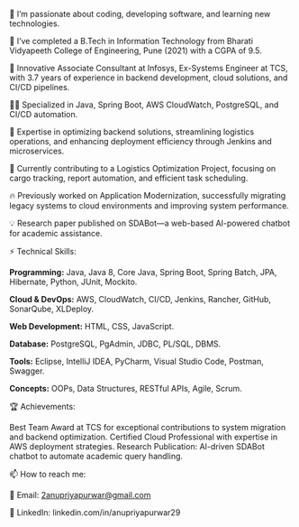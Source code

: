 👀 I’m passionate about coding, developing software, and learning new technologies.

🌱 I’ve completed a B.Tech in Information Technology from Bharati Vidyapeeth College of Engineering, Pune (2021) with a CGPA of 9.5.

🙌 Innovative Associate Consultant at Infosys, Ex-Systems Engineer at TCS, with 3.7 years of experience in backend development, cloud solutions, and CI/CD pipelines.

👩‍💻 Specialized in Java, Spring Boot, AWS CloudWatch, PostgreSQL, and CI/CD automation.

🚀 Expertise in optimizing backend solutions, streamlining logistics operations, and enhancing deployment efficiency through Jenkins and microservices.

🏢 Currently contributing to a Logistics Optimization Project, focusing on cargo tracking, report automation, and efficient task scheduling.

🔥 Previously worked on Application Modernization, successfully migrating legacy systems to cloud environments and improving system performance.

💡 Research paper published on SDABot—a web-based AI-powered chatbot for academic assistance.

⚡ Technical Skills:

**Programming:** Java, Java 8, Core Java, Spring Boot, Spring Batch, JPA, Hibernate, Python, JUnit, Mockito.

**Cloud & DevOps:** AWS, CloudWatch, CI/CD, Jenkins, Rancher, GitHub, SonarQube, XLDeploy.

**Web Development:** HTML, CSS, JavaScript.

**Database:** PostgreSQL, PgAdmin, JDBC, PL/SQL, DBMS.

**Tools:** Eclipse, IntelliJ IDEA, PyCharm, Visual Studio Code, Postman, Swagger.

**Concepts:** OOPs, Data Structures, RESTful APIs, Agile, Scrum.

🏆 Achievements:

Best Team Award at TCS for exceptional contributions to system migration and backend optimization.
Certified Cloud Professional with expertise in AWS deployment strategies.
Research Publication: AI-driven SDABot chatbot to automate academic query handling.

📫 How to reach me:

📧 Email: 2anupriyapurwar@gmail.com

🔗 LinkedIn: linkedin.com/in/anupriyapurwar29

<!---
AnupriyaPurwar29/AnupriyaPurwar29 is a ✨ special ✨ repository because its `README.md` (this file) appears on your GitHub profile.
You can click the Preview link to take a look at your changes.
--->
